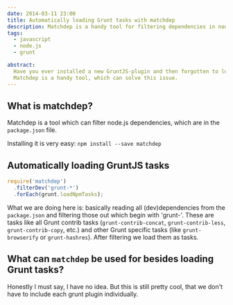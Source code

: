 ```yaml
---
date: 2014-03-11 23:00
title: Automatically loading Grunt tasks with matchdep
description: Matchdep is a handy tool for filtering dependencies in node.js projects
tags:
  - javascript
  - node.js
  - grunt

abstract:
  Have you ever installed a new GruntJS-plugin and then forgotten to load it as a task in the gruntfile.js?
  Matchdep is a handy tool, which can solve this issue.
---
```


## What is matchdep?

Matchdep is a tool which can filter node.js dependencies, which are in the `package.json` file.

Installing it is very easy: `npm install --save matchdep`

## Automatically loading GruntJS tasks

```js
require('matchdep')
  .filterDev('grunt-*')
  .forEach(grunt.loadNpmTasks);
```

What we are doing here is: basically reading all (dev)dependencies from the `package.json` and filtering those out which begin with 'grunt-'.
These are tasks like all Grunt contrib tasks (`grunt-contrib-concat`, `grunt-contrib-less`, `grunt-contrib-copy`, etc.)
and other Grunt specific tasks (like `grunt-browserify` or `grunt-hashres`).
After filtering we load them as tasks.

## What can `matchdep` be used for besides loading Grunt tasks?

Honestly I must say, I have no idea. But this is still pretty cool, that we don't have to include each grunt plugin individually.
